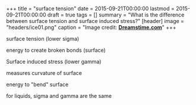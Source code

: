 +++
title = "surface tension"
date = 2015-09-21T00:00:00
lastmod = 2015-09-21T00:00:00
draft = true
tags = []
summary = "What is the difference between surface tension and surface induced stress?"
[header]
image = "headers/ice01.png"
caption = "Image credit: [**Dreamstime.com**](https://www.dreamstime.com/royalty-free-stock-images-ice-patterns-image12176109)"
+++

surface tension (lower sigma)

energy to create broken bonds (surface)



Surface induced stress (lower gamma)

measures curvature of surface

energy to "bend" surface



for liquids, sigma and gamma are the same